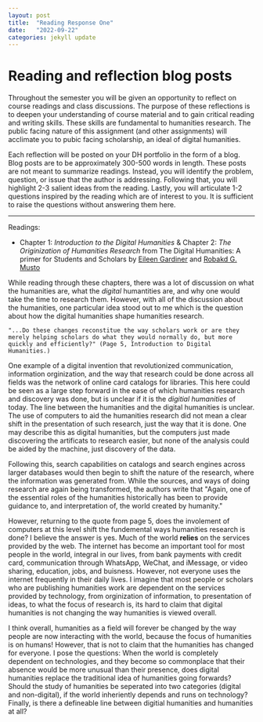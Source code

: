 ```yaml
---
layout: post
title:  "Reading Response One"
date:   "2022-09-22"
categories: jekyll update
---
```

# Reading and reflection blog posts

Throughout the semester you will be given an opportunity to reflect on course readings and class discussions. The purpose of these reflections is to deepen your understanding of course material and to gain critical reading and writing skills. These skills are fundamental to humanities research. The public facing nature of this assignment (and other assignments) will acclimate you to pubic facing scholarship, an ideal of digital humanities.

Each reflection will be posted on your DH portfolio in the form of a blog. Blog posts are to be approximately 300-500 words in length. These posts are not meant to summarize readings. Instead, you will identify the problem, question, or issue that the author is addressing. Following that, you will highlight 2-3 salient ideas from the reading. Lastly, you will articulate 1-2 questions inspired by the reading which are of interest to you. It is sufficient to raise the questions without answering them here.

---
Readings: 
- Chapter 1: _Introduction to the Digital Humanities_  & Chapter 2:  _The Originization of Humanities Research_ from The Digital Humanities: A primer for Students and Scholars by [Eileen Gardiner](https://www-cambridge-org.ezproxy.library.tufts.edu/core/search?filters%5BauthorTerms%5D=Eileen%20Gardiner&eventCode=SE-AU) and [Robakd G. Musto](https://www-cambridge-org.ezproxy.library.tufts.edu/core/search?filters%5BauthorTerms%5D=Ronald%20G.%20Musto&eventCode=SE-AU)

While reading through these chapters, there was a lot of discussion on what the humanities are, what the _digital_ humantities are, and why one would take the time to research them. However, with all of the discussion about the humanities, one particular idea stood out to me which is the question about how the digital humanities shape humanities research. 

    "...Do these changes reconstitue the way scholars work or are they merely helping scholars do what they would normally do, but more quickly and efficiently?" (Page 5, Introduction to Digital Humanities.) 

One example of a digital invention that revolutionized communication, information orginization, and the way that research could be done across all fields was the network of online card catalogs for libraries. This here could be seen as a large step forward in the ease of which humanities research and discovery was done, but is unclear if it is the _digitial humanities_ of today. The line between the humanities and the digital humanities is unclear. The use of computers to aid the humanities research did not mean a clear shift in the presentation of such research, just the way that it is done. One may describe this as digital humanities, but the computers just made discovering the artificats to research easier, but none of the analysis could be aided by the machine, just discovery of the data.

Following this, search capabilities on catalogs and search engines across larger databases would then begin to shift the nature of the research, where the information was generated from. While the sources, and ways of doing research are again being transformed, the authors write that "Again, one of the essential roles of the humanities historically has been to provide guidance to, and interpretation of, the world created by humanity."

However, returning to the quote from page 5, does the involement of computers at this level shift the fundemental ways humanities research is done? I believe the answer is yes. Much of the world __relies__ on the services provided by the web. The internet has become an important tool for most people in the world, integral in our lives, from bank payments with credit card, communication through WhatsApp, WeChat, and iMessage, or video sharing, education, jobs, and buisness. However, not everyone uses the internet frequently in their daily lives. I imagine that most people or scholars who are publishing humanities work are dependent on the services provided by technology, from orginization of information, to presentation of ideas, to what the focus of research is, its hard to claim that digital humanities is not changing the way humanities is viewed overall. 

I think overall, humanities as a field will forever be changed by the way people are now interacting with the world, because the focus of humanities is on humans! However, that is not to claim that the humanities has changed for everyone. I pose the questions: When the world is completely dependent on technologies, and they become so commonplace that their absence would be more unusual than their presence, does digital humanities replace the traditional idea of humanities going forwards? Should the study of humanities be seperated into two categories (digital and non-digital), if the world inheriently depends and runs on technology? Finally, is there a defineable line between digitial humanities and humanities at all? 
